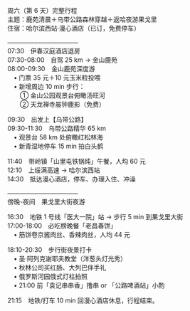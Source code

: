 周六（第 6 天）完整行程  
主题：鹿苑清晨＋乌带公路森林穿越＋返哈夜游果戈里  
住宿：哈尔滨西站·漫心酒店（已订，免费停车）

────────────────  
07:30　伊春汉庭酒店退房  
07:30-08:00　自驾 25 km → 金山鹿苑  
08:00-09:30　金山鹿苑深度游  
　• 门票 35 元＋10 元玉米粒投喂  
　• 新增周边 10 min 步行：  
　　① 金山公园观景台俯瞰汤旺河  
　　② 天龙禅寺晨钟鹿影（免费）

09:30　出发上【乌带公路】  
09:30-11:30　乌带公路精华 65 km  
　• 观景台 58 km 处俯瞰红松林海  
　• 新青湿地停车 15 min 拍白头鹤

11:40　带岭镇「山里屯铁锅炖」午餐，人均 60 元  
12:10　上绥满高速 → 哈尔滨西站  
14:30　抵达漫心酒店，停车、办理入住、冲澡

────────────────  
傍晚-夜间　果戈里大街夜游

16:30　地铁 1 号线「医大一院」站 → 步行 5 min 到果戈里大街  
17:00-18:00　必吃榜晚餐「老昌春饼」  
　• 筋饼卷京酱肉丝、香辣肉丝，人均 44 元

18:10-20:30　步行街夜景打卡  
　• 圣·阿列克谢耶夫教堂（洋葱头灯光秀）  
　• 秋林公司买红肠、大列巴伴手礼  
　• 俄罗斯河园俄式灯柱拍照  
　• 21:00 前「袁记串串香」撸串 or 「公路啤酒站」小酌

21:15　地铁/打车 10 min 回漫心酒店休息，行程结束。